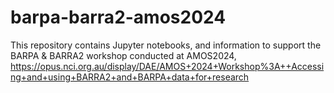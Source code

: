 # barpa-barra2-amos2024
This repository contains Jupyter notebooks, and information to support the BARPA &amp; BARRA2 workshop conducted at AMOS2024, https://opus.nci.org.au/display/DAE/AMOS+2024+Workshop%3A++Accessing+and+using+BARRA2+and+BARPA+data+for+research 
